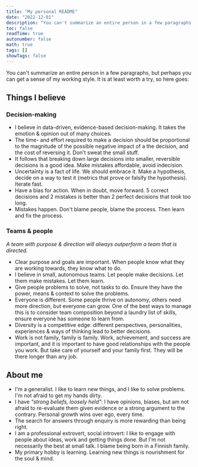 ```yaml
---
title: "My personal README"
date: "2022-12-01"
description: "You can't summarize an entire person in a few paragraphs, but perhaps you can get a sense of my working style. It is at least worth a try, so here goes." 
toc: false 
readTime: true
autonumber: false 
math: true
tags: []
showTags: false
---
```



You can't summarize an entire person in a few paragraphs, but perhaps you can get a sense of my working style.
It is at least worth a try, so here goes:

## Things I believe

### Decision-making

* I believe in data-driven, evidence-based decision-making. It takes the emotion & opinion out of many choices.
* The time- and effort required to make a decision should be proportional to the magnitude of the possible negative impact of a the decision, and the cost of reversing it. Don't sweat the small stuff.
* It follows that breaking down large decisions into smaller, reversible decisions is a good idea. Make mistakes affordable, avoid indecision.
* Uncertainty is a fact of life. We should embrace it. Make a hypothesis, decide on a way to test it (metrics that prove or falsify the hypothesis). Iterate fast.
* Have a bias for action. When in doubt, move forward. 5 correct decisions and 2 mistakes is better than 2 perfect decisions that took too long.
* Mistakes happen. Don't blame people, blame the process. Then learn and fix the process.

### Teams & people
_A team with purpose & direction will always outperform a team that is directed._
* Clear purpose and goals are important. When people know what they are working towards, they know what to do.
* I believe in small, autonomous teams. Let people make decisions. Let them make mistakes. Let them learn.
* Give people problems to solve, not tasks to do. Ensure they have the power, means & context to solve the problems.
* Everyone is different. Some people thrive on autonomy, others need more direction, but everyone can grow. One of the best ways to manage this is to consider team composition beyond a laundry list of skills, ensure everyone has someone to learn from.
* Diversity is a competitive edge: different perspectives, personalities, experiences & ways of thinking lead to better decisions.
* Work is not family, family is family. Work, achievement, and success are important, and it is important to have good relationships with the people you work. But take care of yourself and your family first. They will be there longer than any job.

## About me
* I'm a generalist. I like to learn new things, and I like to solve problems. I'm not afraid to get my hands dirty.
* I have _"strong beliefs, loosely held"_: I have opinions, biases, but am not afraid to re-evaluate them given evidence or a strong argument to the contrary. Personal growth wins over ego, every time.
* The search for answers through enquiry is more rewarding than being right.
* I am a professional extrovert, social introvert: I like to engage with people about ideas, work and getting things done. But I'm not necessarily the best at small talk. I blame being born in a Finnish family.
* My primary hobby is learning. Learning new things is nourishment for the soul & mind.
